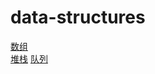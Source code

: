 # data-structures
[数组](https://github.com/muyuncloud/data-structures/tree/master/Array "java实现")  
[堆栈](https://github.com/muyuncloud/data-structures/tree/master/Stack "java实现")
[队列](https://github.com/muyuncloud/data-structures/tree/master/Queue "java实现")
